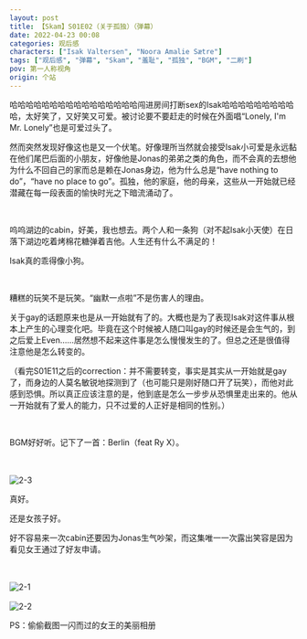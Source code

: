 ```yaml
---
layout: post
title: 【Skam】S01E02（关于孤独）（弹幕）
date: 2022-04-23 00:08
categories: 观后感
characters: ["Isak Valtersen", "Noora Amalie Sætre"]
tags: ["观后感", "弹幕", "Skam", "羞耻", "孤独", "BGM", "二刷"]
pov: 第一人称视角
origin: 个站
---
```


哈哈哈哈哈哈哈哈哈哈哈哈哈哈哈哈闯进房间打断sex的Isak哈哈哈哈哈哈哈哈哈哈，太好笑了，又好笑又可爱。被讨论要不要赶走的时候在外面唱“Lonely, I'm Mr. Lonely”也是可爱过头了。

然而突然发现好像这也是又一个伏笔。好像理所当然就会接受Isak小可爱是永远黏在他们尾巴后面的小朋友，好像他是Jonas的弟弟之类的角色，而不会真的去想他为什么不回自己的家而总是赖在Jonas身边，他为什么总是“have nothing to do”，“have no place to go”。孤独，他的家庭，他的母亲，这些从一开始就已经潜藏在每一段表面的愉快时光之下暗流涌动了。

<br>

呜呜湖边的cabin，好美，我也想去。两个人和一条狗（对不起Isak小天使）在日落下湖边吃着烤棉花糖弹着吉他。人生还有什么不满足的！

Isak真的乖得像小狗。

<br>

糟糕的玩笑不是玩笑。“幽默一点啦”不是伤害人的理由。

关于gay的话题原来也是从一开始就有了的。大概也是为了表现Isak对这件事从根本上产生的心理变化吧。毕竟在这个时候被人随口叫gay的时候还是会生气的，到之后爱上Even……居然想不起来这件事是怎么慢慢发生的了。但总之还是很值得注意他是怎么转变的。

（看完S01E11之后的correction：并不需要转变，事实是其实从一开始就是gay了，而身边的人莫名敏锐地探测到了（也可能只是刚好随口开了玩笑），而他对此感到恐惧。所以真正应该注意的是，他到底是怎么一步步从恐惧里走出来的。他从一开始就有了爱人的能力，只不过爱的人正好是相同的性别。）

<br>

BGM好好听。记下了一首：Berlin（feat Ry X）。

<br><br>
![2-3](https://github.com/junesirius/junesirius.github.io/tree/master/assets/images/Skam/Skam1/Skam1-2-3.png)
<br>

真好。

还是女孩子好。

好不容易来一次cabin还要因为Jonas生气吵架，而这集唯一一次露出笑容是因为看见女王通过了好友申请。

<br><br>
![2-1](https://github.com/junesirius/junesirius.github.io/tree/master/assets/images/Skam/Skam1/Skam1-2-1.png)
<br><br>
![2-2](https://github.com/junesirius/junesirius.github.io/tree/master/assets/images/Skam/Skam1/Skam1-2-2.png)
<br>

PS：偷偷截图一闪而过的女王的美丽相册
